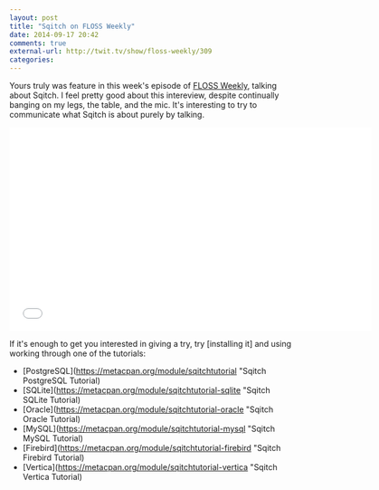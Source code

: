 ```yaml
---
layout: post
title: "Sqitch on FLOSS Weekly"
date: 2014-09-17 20:42
comments: true
external-url: http://twit.tv/show/floss-weekly/309
categories: 
---
```


Yours truly was feature in this week's episode of [FLOSS Weekly], talking
about Sqitch. I feel pretty good about this intereview, despite continually
banging on my legs, the table, and the mic. It's interesting to try to
communicate what Sqitch is about purely by talking.

<iframe src="//twit.tv/embed/17143" width="640" height="360" frameborder="0" allowfullscreen webkitallowfullscreen mozallowfullscreen></iframe>

If it's enough to get you interested in giving a try, try [installing it] and
using working through one of the tutorials:

* [PostgreSQL](https://metacpan.org/module/sqitchtutorial "Sqitch PostgreSQL Tutorial)
* [SQLite](https://metacpan.org/module/sqitchtutorial-sqlite "Sqitch SQLite Tutorial)
* [Oracle](https://metacpan.org/module/sqitchtutorial-oracle "Sqitch Oracle Tutorial)
* [MySQL](https://metacpan.org/module/sqitchtutorial-mysql "Sqitch MySQL Tutorial)
* [Firebird](https://metacpan.org/module/sqitchtutorial-firebird "Sqitch Firebird Tutorial)
* [Vertica](https://metacpan.org/module/sqitchtutorial-vertica "Sqitch Vertica Tutorial)

[FLOSS Weekly]: http://twit.tv/floss
